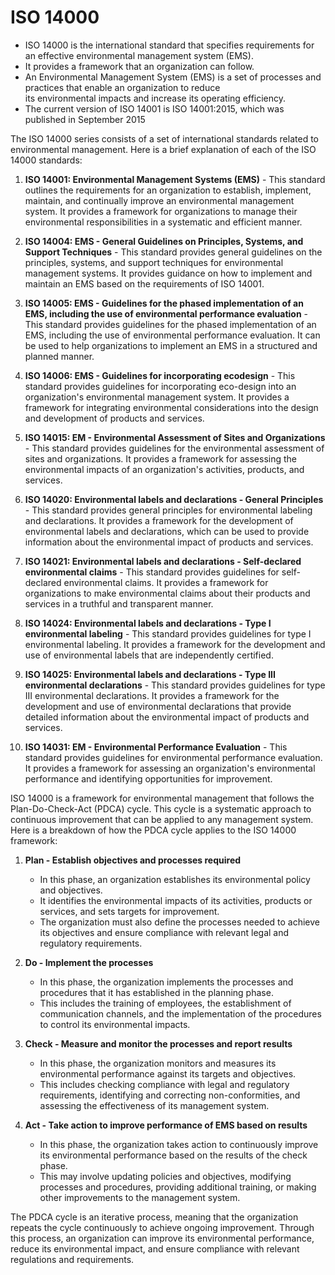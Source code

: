 # ISO 14000

- ISO 14000 is the international standard that specifies requirements for an effective environmental management system (EMS).
- It provides a framework that an organization can follow.
- An Environmental Management System (EMS) is a set of processes and practices that enable an organization to reduce its environmental impacts and increase its operating efficiency.
- The current version of ISO 14001 is ISO 14001:2015, which was published in September 2015

The ISO 14000 series consists of a set of international standards related to environmental management. Here is a brief explanation of each of the ISO 14000 standards:

1. **ISO 14001: Environmental Management Systems (EMS)** - This standard outlines the requirements for an organization to establish, implement, maintain, and continually improve an environmental management system. It provides a framework for organizations to manage their environmental responsibilities in a systematic and efficient manner.

2. **ISO 14004: EMS - General Guidelines on Principles, Systems, and Support Techniques** - This standard provides general guidelines on the principles, systems, and support techniques for environmental management systems. It provides guidance on how to implement and maintain an EMS based on the requirements of ISO 14001.

3. **ISO 14005: EMS - Guidelines for the phased implementation of an EMS, including the use of environmental performance evaluation** - This standard provides guidelines for the phased implementation of an EMS, including the use of environmental performance evaluation. It can be used to help organizations to implement an EMS in a structured and planned manner.

4. **ISO 14006: EMS - Guidelines for incorporating ecodesign** - This standard provides guidelines for incorporating eco-design into an organization's environmental management system. It provides a framework for integrating environmental considerations into the design and development of products and services.

5. **ISO 14015: EM - Environmental Assessment of Sites and Organizations** - This standard provides guidelines for the environmental assessment of sites and organizations. It provides a framework for assessing the environmental impacts of an organization's activities, products, and services.

6. **ISO 14020: Environmental labels and declarations - General Principles** - This standard provides general principles for environmental labeling and declarations. It provides a framework for the development of environmental labels and declarations, which can be used to provide information about the environmental impact of products and services.

7. **ISO 14021: Environmental labels and declarations - Self-declared environmental claims** - This standard provides guidelines for self-declared environmental claims. It provides a framework for organizations to make environmental claims about their products and services in a truthful and transparent manner.

8. **ISO 14024: Environmental labels and declarations - Type I environmental labeling** - This standard provides guidelines for type I environmental labeling. It provides a framework for the development and use of environmental labels that are independently certified.

9. **ISO 14025: Environmental labels and declarations - Type III environmental declarations** - This standard provides guidelines for type III environmental declarations. It provides a framework for the development and use of environmental declarations that provide detailed information about the environmental impact of products and services.

10. **ISO 14031: EM - Environmental Performance Evaluation** - This standard provides guidelines for environmental performance evaluation. It provides a framework for assessing an organization's environmental performance and identifying opportunities for improvement.

ISO 14000 is a framework for environmental management that follows the Plan-Do-Check-Act (PDCA) cycle. This cycle is a systematic approach to continuous improvement that can be applied to any management system. Here is a breakdown of how the PDCA cycle applies to the ISO 14000 framework:

1. **Plan - Establish objectives and processes required** 
	- In this phase, an organization establishes its environmental policy and objectives. 
	- It identifies the environmental impacts of its activities, products or services, and sets targets for improvement. 
	- The organization must also define the processes needed to achieve its objectives and ensure compliance with relevant legal and regulatory requirements.

2. **Do - Implement the processes** 
	- In this phase, the organization implements the processes and procedures that it has established in the planning phase. 
	- This includes the training of employees, the establishment of communication channels, and the implementation of the procedures to control its environmental impacts.

3. **Check - Measure and monitor the processes and report results** 
	- In this phase, the organization monitors and measures its environmental performance against its targets and objectives. 
	- This includes checking compliance with legal and regulatory requirements, identifying and correcting non-conformities, and assessing the effectiveness of its management system.

4. **Act - Take action to improve performance of EMS based on results** 
	- In this phase, the organization takes action to continuously improve its environmental performance based on the results of the check phase. 
	- This may involve updating policies and objectives, modifying processes and procedures, providing additional training, or making other improvements to the management system.

The PDCA cycle is an iterative process, meaning that the organization repeats the cycle continuously to achieve ongoing improvement. Through this process, an organization can improve its environmental performance, reduce its environmental impact, and ensure compliance with relevant regulations and requirements.
